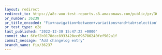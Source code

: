 ```yaml
---
layout: redirect
redirect_to: https://a8c-woo-test-reports.s3.amazonaws.com/public/pr/36239/e2e/index.html
pr_number: 36239
pr_title_encoded: "Fix+navigation+between+variations+and+tab+selection"
pr_test_type: e2e
last_published: "2022-12-30 15:47:22 +0000"
commit_sha: 6fef2b9178dec8933420ec696786240fef502a1f
commit_message: "Add changelog entry"
branch_name: fix/36237
---
```

